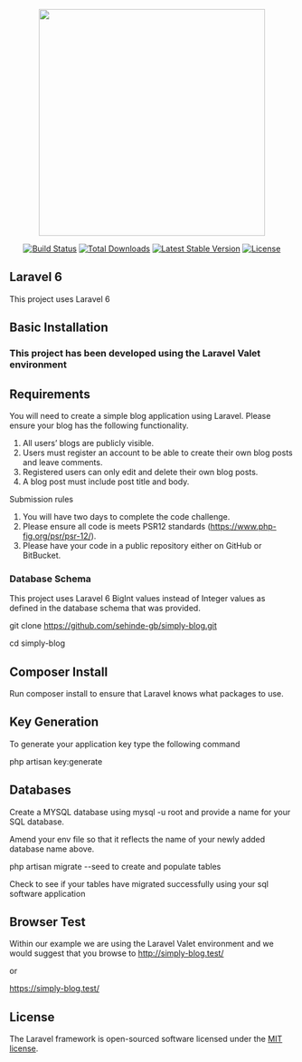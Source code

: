 <p align="center"><img src="https://res.cloudinary.com/dtfbvvkyp/image/upload/v1566331377/laravel-logolockup-cmyk-red.svg" width="400"></p>

<p align="center">
<a href="https://travis-ci.org/laravel/framework"><img src="https://travis-ci.org/laravel/framework.svg" alt="Build Status"></a>
<a href="https://packagist.org/packages/laravel/framework"><img src="https://poser.pugx.org/laravel/framework/d/total.svg" alt="Total Downloads"></a>
<a href="https://packagist.org/packages/laravel/framework"><img src="https://poser.pugx.org/laravel/framework/v/stable.svg" alt="Latest Stable Version"></a>
<a href="https://packagist.org/packages/laravel/framework"><img src="https://poser.pugx.org/laravel/framework/license.svg" alt="License"></a>
</p>

## Laravel 6 

This project uses Laravel 6

## Basic Installation

### This project has been developed using the Laravel Valet environment 

## Requirements


You will need to create a simple blog application using Laravel. Please ensure your blog has the following functionality.

1.	All users’ blogs are publicly visible.
2.	Users must register an account to be able to create their own blog posts and leave comments.
3.	Registered users can only edit and delete their own blog posts.
4.	A blog post must include post title and body.

Submission rules

1.	You will have two days to complete the code challenge.
2.	Please ensure all code is meets PSR12 standards (https://www.php-fig.org/psr/psr-12/).
3.	Please have your code in a public repository either on GitHub or BitBucket.

### Database Schema
This project uses Laravel 6 BigInt values instead of Integer values as defined in the database schema that was provided.

git clone https://github.com/sehinde-gb/simply-blog.git

cd simply-blog

## Composer Install
Run composer install to ensure that Laravel knows what packages to use.

## Key Generation
To generate your application key type the following command

php artisan key:generate

## Databases

Create a MYSQL database using mysql -u root and provide a name for your SQL database.

Amend your env file so that it reflects the name of your newly added database name above.

php artisan migrate --seed to create and populate tables

Check to see if your tables have migrated successfully using your sql software application

## Browser Test
Within our example we are using the Laravel Valet environment and we would suggest that you browse to 
http://simply-blog.test/

or 

https://simply-blog.test/


## License

The Laravel framework is open-sourced software licensed under the [MIT license](https://opensource.org/licenses/MIT).
